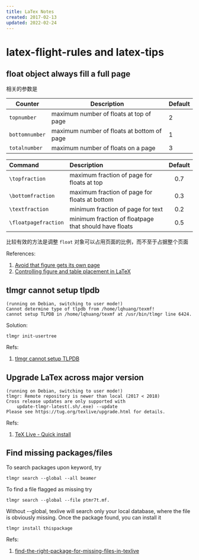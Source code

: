 ```yaml
---
title: LaTex Notes
created: 2017-02-13
updated: 2022-02-24
---
```


# latex-flight-rules and latex-tips

## float object always fill a full page

相关的参数是

| Counter        | Description                                | Default |
| -------------- | ------------------------------------------ | ------- |
| `topnumber`    | maximum number of floats at top of page    | 2       |
| `bottomnumber` | maximum number of floats at bottom of page | 1       |
| `totalnumber`  | maximum number of floats on a page         | 3       |

| Command              | Description                                           | Default |
| :------------------- | :---------------------------------------------------- | :-----: |
| `\topfraction`       | maximum fraction of page for floats at top            |   0.7   |
| `\bottomfraction`    | maximum fraction of page for floats at bottom         |   0.3   |
| `\textfraction`      | minimum fraction of page for text                     |   0.2   |
| `\floatpagefraction` | minimum fraction of floatpage that should have floats |   0.5   |

比较有效的方法是调整 `float` 对象可以占用页面的比例，而不至于占据整个页面

References:

1. [Avoid that figure gets its own page](https://tex.stackexchange.com/questions/68516/avoid-that-figure-gets-its-own-page)
2. [Controlling figure and table placement in LaTeX](https://robjhyndman.com/hyndsight/latex-floats/)

## tlmgr cannot setup tlpdb

    (running on Debian, switching to user mode!)
    Cannot determine type of tlpdb from /home/lqhuang/texmf!
    cannot setup TLPDB in /home/lqhuang/texmf at /usr/bin/tlmgr line 6424.

Solution:

    tlmgr init-usertree

Refs:

1. [tlmgr cannot setup TLPDB](https://tex.stackexchange.com/questions/137428/tlmgr-cannot-setup-tlpdb)

## Upgrade LaTex across major version

    (running on Debian, switching to user mode!)
    tlmgr: Remote repository is newer than local (2017 < 2018)
    Cross release updates are only supported with
        update-tlmgr-latest(.sh/.exe) --update
    Please see https://tug.org/texlive/upgrade.html for details.

Refs:

1. [TeX Live - Quick install](https://tug.org/texlive/quickinstall.html)

## Find missing packages/files

To search packages upon keyword, try

    tlmgr search --global --all beamer

To find a file flagged as missing try

    tlmgr search --global --file ptmr7t.mf.

Without --global, texlive will search only your local database, where the file is obviously missing. Once the package found, you can install it

    tlmgr install thispackage

Refs:

1. [find-the-right-package-for-missing-files-in-texlive](https://tex.stackexchange.com/questions/274536/find-the-right-package-for-missing-files-in-texlive)
